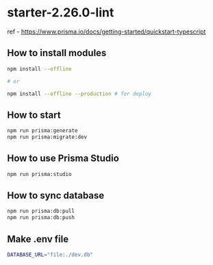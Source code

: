# starter-2.26.0-lint

ref - <https://www.prisma.io/docs/getting-started/quickstart-typescript>

## How to install modules

```bash
npm install --offline

# or

npm install --offline --production # for deploy
```

## How to start

```bash
npm run prisma:generate
npm run prisma:migrate:dev
```

## How to use Prisma Studio

```bash
npm run prisma:studio
```

## How to sync database

```bash
npm run prisma:db:pull
npm run prisma:db:push
```

## Make .env file

```bash
DATABASE_URL="file:./dev.db"
```
